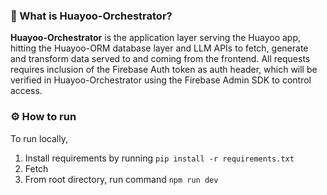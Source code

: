 ### :page_facing_up: What is Huayoo-Orchestrator?
**Huayoo-Orchestrator** is the application layer serving the Huayoo app, hitting the Huayoo-ORM database layer and LLM APIs to fetch, generate and transform data served to and coming from the frontend. All requests requires inclusion of the Firebase Auth token as auth header, which will be verified in Huayoo-Orchestrator using the Firebase Admin SDK to control access.

### :gear: How to run
To run locally, 
1. Install requirements by running `pip install -r requirements.txt`
2. Fetch 
3. From root directory, run command `npm run dev`